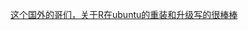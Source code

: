 
[这个国外的哥们，关于R在ubuntu的重装和升级写的很棒棒](https://rtask.thinkr.fr/installation-of-r-4-0-on-ubuntu-20-04-lts-and-tips-for-spatial-packages/)
